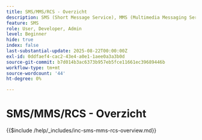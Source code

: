 ```yaml
---
title: SMS/MMS/RCS - Overzicht
description: SMS (Short Message Service), MMS (Multimedia Messaging Service) en RCS (Rich Communication Services) zijn mobiele communicatiekanalen waarmee u gebruikers rechtstreeks via hun telefoonnummer kunt bereiken — zonder dat een app of internetverbinding (SMS/MMS) vereist is
feature: SMS
role: User, Developer, Admin
level: Beginner
hide: true
index: false
last-substantial-update: 2025-08-22T00:00:00Z
exl-id: 0ddfaef4-cac2-43e4-a0e1-1aee0a3a3b0d
source-git-commit: b7d014b3ac6373b957eb5fce11661ec39689446b
workflow-type: tm+mt
source-wordcount: '44'
ht-degree: 0%

---
```


# SMS/MMS/RCS - Overzicht

{{$include /help/_includes/inc-sms-mms-rcs-overview.md}}
